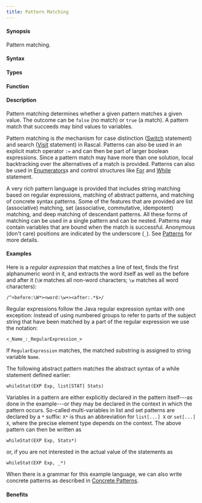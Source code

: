```yaml
---
title: Pattern Matching
---
```


#### Synopsis

Pattern matching.

#### Syntax

#### Types

#### Function

#### Description

Pattern matching determines whether a given pattern matches a given value. 
The outcome can be `false` (no match) or `true` (a match). A pattern match that succeeds may bind values to variables.

Pattern matching is _the_ mechanism for case distinction 
([Switch](/docs/Rascal/Statements/Switch) statement) and search ([Visit](/docs/Rascal/Expressions/Visit) statement) in Rascal. 
Patterns can also be used in an explicit match operator `:=` and can then be part of larger boolean expressions. 
Since a pattern match may have more than one solution, local backtracking over the alternatives of a match is provided. 
Patterns can also be used in [Enumerators](/docs/Rascal/Expressions/Comprehensions/Enumerator)s and control structures like 
[For](/docs/Rascal/Statements/For) and [While](/docs/Rascal/Statements/While) statement.

A very rich pattern language is provided that includes string matching based on regular expressions, 
matching of abstract patterns, and matching of concrete syntax patterns. 
Some of the features that are provided are list (associative) matching, 
set (associative, commutative, idempotent) matching, and deep matching of descendant patterns. 
All these forms of matching can be used in a single pattern and can be nested. 
Patterns may contain variables that are bound when the match is successful. 
Anonymous (don't care) positions are indicated by the underscore (`_`). 
See [Patterns](/docs/Rascal/Patterns) for more details.

#### Examples

Here is a _regular expression_ that matches a line of text, finds the first alphanumeric word in it, and extracts the word itself as well as the before and after it (`\W` matches all non-word characters; `\w` matches all word characters):

```rascal
/^<before:\W*><word:\w+><after:.*$>/
```

Regular expressions follow the Java regular expression syntax with one exception: instead of using numbered groups to refer to parts of the subject string that have been matched by a part of the regular expression we use the notation:

```rascal
<_Name_:_RegularExpression_>
```

If `RegularExpression` matches, the matched substring is assigned to string variable `Name`.

The following abstract pattern matches the abstract syntax of a while statement defined earlier:

```rascal
whileStat(EXP Exp, list[STAT] Stats)
```

Variables in a pattern are either explicitly declared in the pattern itself---as done in the example---or they may be declared in the context in which the pattern occurs. So-called multi-variables in list and set patterns are declared by a `*` suffix: `X*` is thus 
an abbreviation for `list[...] X` or `set[...] X`, where the precise element type depends on the context. The above pattern can then be written as

```rascal
whileStat(EXP Exp, Stats*)
```
or, if you are not interested in the actual value of the statements as

```rascal
whileStat(EXP Exp, _*)
```

When there is a grammar for this example language, we can also write concrete patterns as described in
[Concrete Patterns](/docs/Rascal/Patterns/Concrete).



#### Benefits


